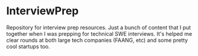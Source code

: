 # InterviewPrep
Repository for interview prep resources. Just a bunch of content that I put together when I was prepping for technical SWE interviews. It's helped me clear rounds at both large tech companies (FAANG, etc) and some pretty cool startups too.
